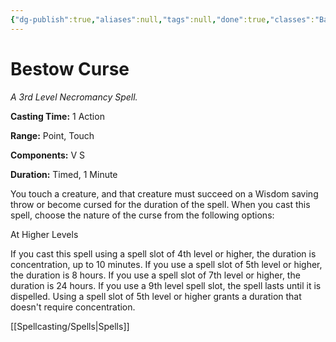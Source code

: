```yaml
---
{"dg-publish":true,"aliases":null,"tags":null,"done":true,"classes":"Bard, Cleric, Wizard,","spellLevel":3,"school":"Necromancy","source":"PHB","permalink":"/spells/bestow-curse/","dgHomeLink":false,"dgPassFrontmatter":true}
---
```


# Bestow Curse
*A 3rd Level Necromancy Spell.*

**Casting Time:** 1 Action

**Range:** Point, Touch

**Components:** V S 

**Duration:** Timed, 1 Minute

You touch a creature, and that creature must succeed on a Wisdom saving throw or become cursed for the duration of the spell. When you cast this spell, choose the nature of the curse from the following options:

At Higher Levels

If you cast this spell using a spell slot of 4th level or higher, the duration is concentration, up to 10 minutes. If you use a spell slot of 5th level or higher, the duration is 8 hours. If you use a spell slot of 7th level or higher, the duration is 24 hours. If you use a 9th level spell slot, the spell lasts until it is dispelled. Using a spell slot of 5th level or higher grants a duration that doesn't require concentration.

[[Spellcasting/Spells|Spells]]
